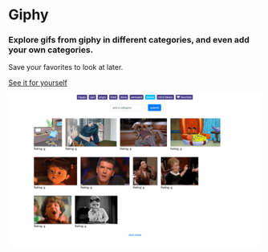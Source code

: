 # Giphy

### Explore gifs from giphy in different categories, and even add your own categories.

Save your favorites to look at later.

[See it for yourself](https://jpauletti.github.io/Giphy/)

![Game Screenshot](assets/images/giphy-screenshot.png)